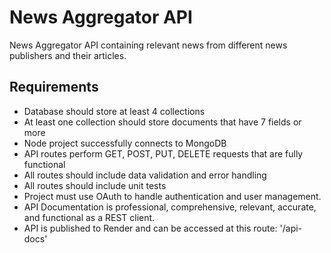 # News Aggregator API

News Aggregator API containing relevant news from different news publishers and their articles.


## Requirements

- Database should store at least 4 collections
- At least one collection should store documents that have 7 fields or more
- Node project successfully connects to MongoDB
- API routes perform GET, POST, PUT, DELETE requests that are fully functional
- All routes should include data validation and error handling
- All routes should include unit tests
- Project must use OAuth to handle authentication and user management.
- API Documentation is professional, comprehensive, relevant, accurate, and functional as a REST client.
- API is published to Render and can be accessed at this route: '/api-docs'